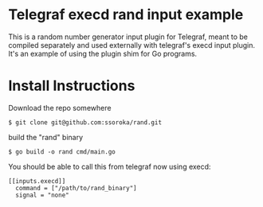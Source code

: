 # Telegraf execd rand input example

This is a random number generator input plugin for Telegraf, meant to be compiled separately and used externally with telegraf's execd input plugin. It's an example of using the plugin shim for Go programs.

# Install Instructions

Download the repo somewhere

    $ git clone git@github.com:ssoroka/rand.git

build the "rand" binary

    $ go build -o rand cmd/main.go

You should be able to call this from telegraf now using execd:

```
[[inputs.execd]]
  command = ["/path/to/rand_binary"]
  signal = "none"
```
